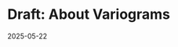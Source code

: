 Draft: About Variograms
==============================================================================

2025-05-22
